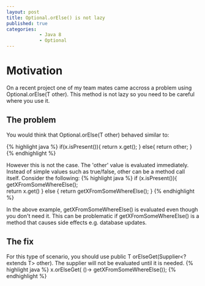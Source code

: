 ```yaml
---
layout: post
title: Optional.orElse() is not lazy
published: true
categories: 
            - Java 8
            - Optional
---
```


# Motivation
On a recent project one of my team mates came accross a problem using Optional.orElse(T other). This method is not lazy so you need to be careful where you use it.

## The problem
You would think that Optional.orElse(T other) behaved similar to:

{% highlight java %}
if(x.isPresent()){
	return x.get();
}
else{
	return other;
}
{% endhighlight %}


However this is not the case. The 'other' value is evaluated immediately. Instead of simple values such as true/false, other can be a method call itself. Consider the following:
{% highlight java %}
if (x.isPresent()){
   getXFromSomeWhereElse();   
   return x.get()
} else {
   return getXFromSomeWhereElse();
}
{% endhighlight %}

In the above example, getXFromSomeWhereElse() is evaluated even though you don't need it. This can be problematic if getXFromSomeWhereElse() is a method that causes side effects e.g. database updates.

## The fix
For this type of scenario, you should use public T orElseGet(Supplier<? extends T> other).
The supplier will not be evaluated until it is needed.
{% highlight java %}
x.orElseGet( ()-> getXFromSomeWhereElse());
{% endhighlight %}